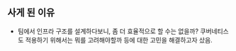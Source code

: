 ## 사게 된 이유

- 팀에서 인프라 구조를 설계하다보니, 좀 더 효율적으로 할 수는 없을까? 쿠버네티스도 적용하기 위해서는 뭐를 고려해야할까 등에 대한 고민을 해결하고자 샀음.

